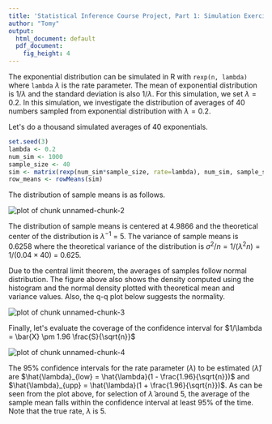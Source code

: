 ```yaml
---
title: 'Statistical Inference Course Project, Part 1: Simulation Exercises'
author: "Tomy"
output:
  html_document: default
  pdf_document:
    fig_height: 4
---
```





The exponential distribution can be simulated in R with `rexp(n, lambda)` where
`lambda` $\lambda$ is the rate parameter. The mean of exponential distribution is 
$1/\lambda$ and the standard deviation is also $1/\lambda$. For this simulation,
we set $\lambda=0.2$. In this simulation, we investigate the distribution of
averages of 40 numbers sampled from exponential distribution with $\lambda=0.2$.

Let's do a thousand simulated averages of 40 exponentials.


```r
set.seed(3)
lambda <- 0.2
num_sim <- 1000
sample_size <- 40
sim <- matrix(rexp(num_sim*sample_size, rate=lambda), num_sim, sample_size)
row_means <- rowMeans(sim)
```

The distribution of sample means is as follows.

![plot of chunk unnamed-chunk-2](figure/unnamed-chunk-2.png) 

The distribution of sample means is centered at 4.9866
and the theoretical center of the distribution is $\lambda^{-1}$ = 5.
The variance of sample means is 0.6258 where the theoretical variance
of the distribution is $\sigma^2 / n = 1/(\lambda^2 n) = 1/(0.04 \times 40)$ =
0.625.

Due to the central limit theorem, the averages of samples follow normal
distribution. The figure above also shows the density computed using the histogram and the
normal density plotted with theoretical mean and variance values. Also, the
q-q plot below suggests the normality.

![plot of chunk unnamed-chunk-3](figure/unnamed-chunk-3.png) 

Finally, let's evaluate the coverage of the confidence interval for
$1/\lambda = \bar{X} \pm 1.96 \frac{S}{\sqrt{n}}$

![plot of chunk unnamed-chunk-4](figure/unnamed-chunk-4.png) 

The 95% confidence intervals for the rate parameter ($\lambda$) to be estimated
($\hat{\lambda}$) are
$\hat{\lambda}_{low} = \hat{\lambda}(1 - \frac{1.96}{\sqrt{n}})$ and
$\hat{\lambda}_{upp} = \hat{\lambda}(1 + \frac{1.96}{\sqrt{n}})$.
As can be seen from the plot above, for selection of $\hat{\lambda}$ around 5,
the average of the sample mean falls within the confidence interval at least 95% of the time.
Note that the true rate, $\lambda$ is 5.

<!--
---
The report including the code for plots is available at
http://github.com/Tomyrusli/coursera-statinference/statinference_project_part1.md
-->
